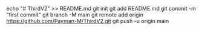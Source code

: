 echo "# ThirdV2" >> README.md
git init
git add README.md
git commit -m "first commit"
git branch -M main
git remote add origin https://github.com/Payman-M/ThirdV2.git
git push -u origin main
